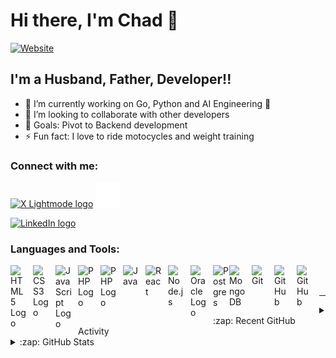 # Hi there, I'm Chad 👋 

[![Website](https://img.shields.io/website?label=chadelofson.com&style=for-the-badge&url=https%3A%2F%2Fchadelofson.com)](https://chadelofson.com)



## I'm a Husband, Father, Developer!!

- 🌱 I’m currently working on Go, Python and AI Engineering 🤣
- 👯 I’m looking to collaborate with other developers
- 🥅 Goals: Pivot to Backend development
- ⚡ Fun fact: I love to ride motocycles and weight training

### Connect with me:
<a href="https://twitter.com/chadelofson#gh-light-mode-only" target="_blank"><img src="https://cdn.jsdelivr.net/gh/devicons/devicon@latest/icons/twitter/twitter-original.svg" alt="X Lightmode logo" width="40" height="40" /></a>
<a href="https://twitter.com/chadelofson#gh-dark-mode-only" target="_blank"><img src="img/x.svg" alt="X Darkmode logo" width="40" height="40" /></a>
&nbsp;&nbsp;

<a href="https://linkedin.com/in/chadelofson#gh-dark-mode-only" target="_blank"><img src="https://cdn.jsdelivr.net/gh/devicons/devicon@latest/icons/linkedin/linkedin-original.svg" alt="LinkedIn logo" width="40" height="40" /></a>

### Languages and Tools:
[<img align="left" alt="HTML5 Logo" width="26px" src="https://cdn.jsdelivr.net/gh/devicons/devicon/icons/html5/html5-original.svg" style="padding-right:10px;" />](https://developer.mozilla.org/en-US/docs/Web/HTML)
[<img align="left" alt="CSS3 Logo" width="26px" src="https://cdn.jsdelivr.net/gh/devicons/devicon/icons/css3/css3-original.svg" style="padding-right:10px;" />](https://developer.mozilla.org/en-US/docs/Web/CSS)
[<img align="left" alt="JavaScript Logo" width="26px" src="https://cdn.jsdelivr.net/gh/devicons/devicon/icons/javascript/javascript-original.svg" style="padding-right:10px;" />](https://developer.mozilla.org/en-US/docs/Web/JavaScript)
[<img align="left" alt="PHP Logo" width="26px" src="https://cdn.jsdelivr.net/gh/devicons/devicon@latest/icons/php/php-original.svg" style="padding-right:10px;" />](https://www.php.net/)
[<img align="left" alt="PHP Logo" width="26px" src="https://cdn.jsdelivr.net/gh/devicons/devicon@latest/icons/go/go-original-wordmark.svg" style="padding-right:10px;" />](https://go.dev/)
[<img align="left" alt="Java" width="26px" src="https://cdn.jsdelivr.net/gh/devicons/devicon/icons/java/java-original.svg" style="padding-right:10px;" />](https://openjdk.org)
[<img align="left" alt="React" width="26px" src="https://cdn.jsdelivr.net/gh/devicons/devicon/icons/react/react-original.svg" style="padding-right:10px;" />](https://react.dev)
[<img align="left" alt="Node.js" width="26px" src="https://cdn.jsdelivr.net/gh/devicons/devicon/icons/nodejs/nodejs-original.svg" style="padding-right:10px;" />](https://nodejs.org/en)
[<img align="left" alt="Oracle Logo" width="26px" src="https://cdn.jsdelivr.net/gh/devicons/devicon@latest/icons/oracle/oracle-original.svg" style="padding-right:10px;" />](https://www.oracle.com/ca-en/database/)
[<img align="left" alt="Postgres" width="26px" src="https://cdn.jsdelivr.net/gh/devicons/devicon/icons/postgresql/postgresql-original.svg" align="padding-right:10px;" />](https://www.postgresql.org/)
[<img align="left" alt="MongoDB" width="26px" src="https://cdn.jsdelivr.net/gh/devicons/devicon/icons/mongodb/mongodb-original.svg" style="padding-right:10px;" />](https://www.mongodb.com)
[<img align="left" alt="Git" width="26px" src="https://cdn.jsdelivr.net/gh/devicons/devicon/icons/git/git-original.svg" style="padding-right:10px;" />](https://git-scm.com)
[<img align="left" alt="GitHub" width="26px" src="https://user-images.githubusercontent.com/3369400/139447912-e0f43f33-6d9f-45f8-be46-2df5bbc91289.png" style="padding-right:10px;" />](https://github.com)
[<img align="left" alt="GitHub" width="26px" src="https://user-images.githubusercontent.com/3369400/139448065-39a229ba-4b06-434b-bc67-616e2ed80c8f.png" style="padding-right:10px;" />](https://github.com)

<br />
<br />

---
<!--
## 📺 Latest YouTube Videos
-s->
<!-- YOUTUBE:START -->
<!-- YOUTUBE:END -->


<!-- --- -->
<!--
### 📕 Latest Blog Posts
-->
<!-- BLOG-POST-LIST:START -->
<!-- BLOG-POST-LIST:END -->


<!-- --- -->

<details>
  <summary>:zap: Recent GitHub Activity</summary>
  <!--START_SECTION:activity-->
1. 🗣 Commented on [#42](https://github.com/sgrif/pq-sys/issues/42#issuecomment-1655118371) in [sgrif/pq-sys](https://github.com/sgrif/pq-sys)
  <!--END_SECTION:activity-->


</details>

<details>
  <summary>:zap: GitHub Stats</summary>

  <img align="left" alt="chadelofson's GitHub Stats" src="https://github-readme-stats.vercel.app/api?username=chadelofson&show_icons=true&hide_border=false&title_color=ff652f&icon_color=FFE400&bg_color=09131B&text_color=ffffff&border_color=0c1a25" />

</details>

[website]: https://chadelofson.com
[twitter]: https://twitter.com/chadelofson
[linkedin]: https://linkedin.com/in/chadelofson
